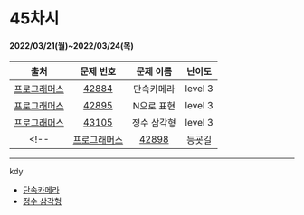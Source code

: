# 45차시
#### 2022/03/21(월)~2022/03/24(목)

|               출처               |                   문제 번호                    |     문제 이름      | 난이도 |
| :------------------------------: | :--------------------------------------------: | :----------------: | :----: |
| [프로그래머스](https://programmers.co.kr/) | [42884](https://programmers.co.kr/learn/courses/30/lessons/42884) | 단속카메라 | level 3 |
| [프로그래머스](https://programmers.co.kr/) | [42895](https://programmers.co.kr/learn/courses/30/lessons/42895) | N으로 표현 | level 3 |
| [프로그래머스](https://programmers.co.kr/) | [43105](https://programmers.co.kr/learn/courses/30/lessons/43105) | 정수 삼각형 | level 3 |
<!--| [프로그래머스](https://programmers.co.kr/) | [42898](https://programmers.co.kr/learn/courses/30/lessons/42898) | 등굣길 | level 3 |-->


---

kdy
- [단속카메라](https://tropical-couch-e39.notion.site/PRO-42884-88600fb8dd3044c387eb92668af71665)
- [정수 삼각형](https://tropical-couch-e39.notion.site/PRO-42884-f2720f52a7d14c9d8028a64db1445171)
